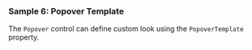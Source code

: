 ### Sample 6: Popover Template

The `Popover` control can define custom look using the `PopoverTemplate` property.